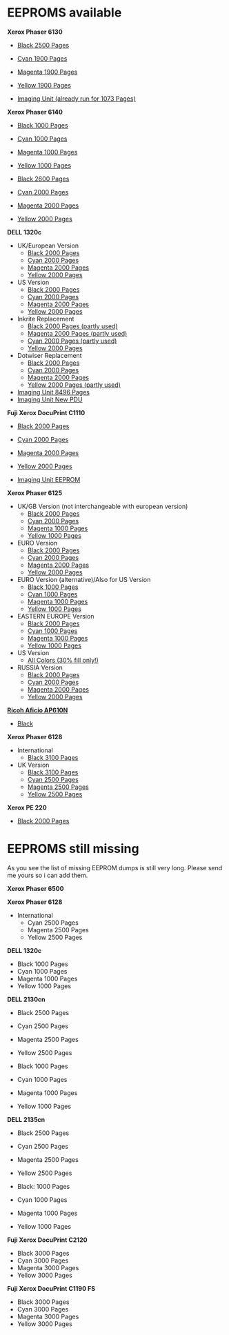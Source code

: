 # EEPROMS available #

**Xerox Phaser 6130**

  * [Black 2500 Pages](http://xeroxpatrone.googlecode.com/files/eeprom_dumps.zip)
  * [Cyan 1900 Pages](http://xeroxpatrone.googlecode.com/files/eeprom_dumps.zip)
  * [Magenta 1900 Pages](http://xeroxpatrone.googlecode.com/files/eeprom_dumps.zip)
  * [Yellow 1900 Pages](http://xeroxpatrone.googlecode.com/files/eeprom_dumps.zip)

  * [Imaging Unit (already run for 1073 Pages)](http://xeroxpatrone.googlecode.com/files/6130_ImageUnit_1073pages.bin)

**Xerox Phaser 6140**

  * [Black 1000 Pages](http://xeroxpatrone.googlecode.com/files/eeprom_dumps.zip)
  * [Cyan 1000 Pages](http://xeroxpatrone.googlecode.com/files/eeprom_dumps.zip)
  * [Magenta 1000 Pages](http://xeroxpatrone.googlecode.com/files/eeprom_dumps.zip)
  * [Yellow 1000 Pages](http://xeroxpatrone.googlecode.com/files/eeprom_dumps.zip)

  * [Black 2600 Pages](http://xeroxpatrone.googlecode.com/files/6140_black_nonorg_korea_2600_pages.bin)
  * [Cyan 2000 Pages](http://xeroxpatrone.googlecode.com/files/6140_cyan_nonorg_korea_2000_pages.bin)
  * [Magenta 2000 Pages](http://xeroxpatrone.googlecode.com/files/6140_magenta_nonorg_korea_2000_pages.bin)
  * [Yellow 2000 Pages](http://xeroxpatrone.googlecode.com/files/6140_yellow_nonorg_korea_2000_pages.bin)

**DELL 1320c**

  * UK/European Version
    * [Black 2000 Pages](http://xeroxpatrone.googlecode.com/files/dell_1320_black_2000_pages_full.bin)
    * [Cyan 2000 Pages](http://xeroxpatrone.googlecode.com/files/dell_1320_cyan_2000_pages_full.bin)
    * [Magenta 2000 Pages](http://xeroxpatrone.googlecode.com/files/dell_1320_magenta_2000_pages_full.bin)
    * [Yellow 2000 Pages](http://xeroxpatrone.googlecode.com/files/dell_1320_yellow_2000_pages_full.bin)
  * US Version
    * [Black 2000 Pages](http://xeroxpatrone.googlecode.com/files/dell_1320c_usa_2000_pages_black.bin)
    * [Cyan 2000 Pages](http://xeroxpatrone.googlecode.com/files/dell_1320c_usa_2000_pages_cyan.bin)
    * [Magenta 2000 Pages](http://xeroxpatrone.googlecode.com/files/dell_1320c_usa_2000_pages_magenta.bin)
    * [Yellow 2000 Pages](http://xeroxpatrone.googlecode.com/files/dell_1320c_usa_2000_pages_yellow.bin)
  * Inkrite Replacement
    * [Black 2000 Pages (partly used)](http://xeroxpatrone.googlecode.com/files/Black_2000_partused.bin)
    * [Magenta 2000 Pages (partly used)](http://xeroxpatrone.googlecode.com/files/magenta_2000_partused.bin)
    * [Cyan 2000 Pages (partly used)](http://xeroxpatrone.googlecode.com/files/cyan_2000_partused.bin)
    * [Yellow 2000 Pages](http://xeroxpatrone.googlecode.com/files/yellow_2000_full.bin)
  * Dotwiser Replacement
    * [Black 2000 Pages](http://xeroxpatrone.googlecode.com/files/Black_2000_full.bin)
    * [Cyan 2000 Pages](http://xeroxpatrone.googlecode.com/files/cyan_2000_full.bin)
    * [Magenta 2000 Pages](http://xeroxpatrone.googlecode.com/files/magenta_2000_full.bin)
    * [Yellow 2000 Pages (partly used)](http://xeroxpatrone.googlecode.com/files/yellow_2000_partused.bin)
  * [Imaging Unit 8496 Pages](http://xeroxpatrone.googlecode.com/files/1320%20IMAGE%20UNIT%208496%20pages.bin)
  * [Imaging Unit New PDU](http://xeroxpatrone.googlecode.com/files/dell_1320_PDU-ImageUnit.BIN)

**Fuji Xerox DocuPrint C1110**

  * [Black 2000 Pages](http://xeroxpatrone.googlecode.com/files/fuji_docuprint_c1110_black.bin)
  * [Cyan 2000 Pages](http://xeroxpatrone.googlecode.com/files/fuji_docuprint_c1110_cyan.bin)
  * [Magenta 2000 Pages](http://xeroxpatrone.googlecode.com/files/fuji_docuprint_c1110_magenta.bin)
  * [Yellow 2000 Pages](http://xeroxpatrone.googlecode.com/files/fuji_docuprint_c1110_yellow.bin)


  * [Imaging Unit EEPROM](http://xeroxpatrone.googlecode.com/files/C1110%20new%20image%20unit.bin)

**Xerox Phaser 6125**
  * UK/GB Version (not interchangeable with european version)
    * [Black 2000 Pages](http://xeroxpatrone.googlecode.com/files/XEROX%20Phaser%206125%20-%20GB%202000%20black%20april10.bin)
    * [Cyan 2000 Pages](http://xeroxpatrone.googlecode.com/files/XEROX%20Phaser%206125%20-%20GB%202000%20cyan%20april10.bin)
    * [Magenta 1000 Pages](http://xeroxpatrone.googlecode.com/files/XEROX%20Phaser%206125%20-%20GB%202000%20magenta%20april10.bin)
    * [Yellow 1000 Pages](http://xeroxpatrone.googlecode.com/files/XEROX%20Phaser%206125%20-%20GB%202000%20yellow%20april10.bin)
  * EURO Version
    * [Black 2000 Pages](http://xeroxpatrone.googlecode.com/files/XEROX%20Phaser%206125%20-%20EURO%20original%20black%20-%202000%20pages%20full.bin)
    * [Cyan 2000 Pages](http://xeroxpatrone.googlecode.com/files/XEROX%20Phaser%206125%20-%20EURO%20compatible%20yellow%20-%202000%20pages%20full.bin)
    * [Magenta 2000 Pages](http://xeroxpatrone.googlecode.com/files/XEROX%20Phaser%206125%20-%20EURO%20compatible%20magenta%20-%202000%20pages%20full.bin)
    * [Yellow 2000 Pages](http://xeroxpatrone.googlecode.com/files/XEROX%20Phaser%206125%20-%20EURO%20compatible%20cyan%20-%202000%20pages%20full.bin)
  * EURO Version (alternative)/Also for US Version
    * [Black 1000 Pages](http://xeroxpatrone.googlecode.com/files/6125_Black_EURO_1000.bin)
    * [Cyan 1000 Pages](http://xeroxpatrone.googlecode.com/files/6125_Cyan_EURO_1000.bin)
    * [Magenta 1000 Pages](http://xeroxpatrone.googlecode.com/files/6125_Magenta_EURO_1000.bin)
    * [Yellow 1000 Pages](http://xeroxpatrone.googlecode.com/files/6125_Yellow_EURO_1000.bin)
  * EASTERN EUROPE Version
    * [Black 2000 Pages](http://xeroxpatrone.googlecode.com/files/eastern_black_2000.bin)
    * [Cyan 1000 Pages](http://xeroxpatrone.googlecode.com/files/eastern_cyan_1000.bin)
    * [Magenta 1000 Pages](http://xeroxpatrone.googlecode.com/files/eastern_magenta_1000.bin)
    * [Yellow 1000 Pages](http://xeroxpatrone.googlecode.com/files/eastern_yellow_1000.bin)
  * US Version
    * [All Colors (30% fill only!)](http://xeroxpatrone.googlecode.com/files/Xerox6125_US_30_percent_fill.bin)
  * RUSSIA Version
    * [Black 2000 Pages](http://xeroxpatrone.googlecode.com/files/XEROX%20Phaser%206125%20-%20original%20black-RUS-2000_Full.bin)
    * [Cyan 2000 Pages](http://xeroxpatrone.googlecode.com/files/XEROX%20Phaser%206125%20-%20compatible%20cyan-RUS-%202000_Full.bin)
    * [Magenta 2000 Pages](http://xeroxpatrone.googlecode.com/files/XEROX%20Phaser%206125%20-%20compatible%20magenta-RUS-2000_full.bin)
    * [Yellow 2000 Pages](http://xeroxpatrone.googlecode.com/files/XEROX%20Phaser%206125%20-%20compatible%20yellow-RUS-2000_full.bin)

**[Ricoh Aficio AP610N](RicohAficio.md)**
  * [Black](http://xeroxpatrone.googlecode.com/files/Ricoh_Aficio_AP610N_black.bin)

**Xerox Phaser 6128**

  * International
    * [Black 3100 Pages](http://xeroxpatrone.googlecode.com/files/6128_black_nonorg.bin)
  * UK Version
    * [Black 3100 Pages](http://xeroxpatrone.googlecode.com/files/6128%20Black%20full.bin)
    * [Cyan 2500 Pages](http://xeroxpatrone.googlecode.com/files/6128%20Cyan%20full.bin)
    * [Magenta 2500 Pages](http://xeroxpatrone.googlecode.com/files/6128%20Magenta%20full.bin)
    * [Yellow 2500 Pages](http://xeroxpatrone.googlecode.com/files/6128%20Yellow%20full.bin)

**Xerox PE 220**
  * [Black 2000 Pages](http://xeroxpatrone.googlecode.com/files/xeroxpe220.bin)

# EEPROMS still missing #

As you see the list of missing EEPROM dumps is still very long. Please send me yours so i can add them.

**Xerox Phaser 6500**

**Xerox Phaser 6128**

  * International
    * Cyan 2500 Pages
    * Magenta 2500 Pages
    * Yellow 2500 Pages

**DELL 1320c**

  * Black 1000 Pages
  * Cyan 1000 Pages
  * Magenta 1000 Pages
  * Yellow 1000 Pages

**DELL 2130cn**

  * Black 2500 Pages
  * Cyan 2500 Pages
  * Magenta 2500 Pages
  * Yellow 2500 Pages

  * Black 1000 Pages
  * Cyan 1000 Pages
  * Magenta 1000 Pages
  * Yellow 1000 Pages

**DELL 2135cn**

  * Black 2500 Pages
  * Cyan 2500 Pages
  * Magenta 2500 Pages
  * Yellow 2500 Pages

  * Black: 1000 Pages
  * Cyan 1000 Pages
  * Magenta 1000 Pages
  * Yellow 1000 Pages

**Fuji Xerox DocuPrint C2120**

  * Black 3000 Pages
  * Cyan 3000 Pages
  * Magenta 3000 Pages
  * Yellow 3000 Pages

**Fuji Xerox DocuPrint C1190 FS**

  * Black 3000 Pages
  * Cyan 3000 Pages
  * Magenta 3000 Pages
  * Yellow 3000 Pages